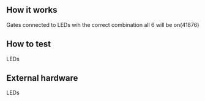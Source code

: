 <!---

This file is used to generate your project datasheet. Please fill in the information below and delete any unused
sections.

You can also include images in this folder and reference them in the markdown. Each image must be less than
512 kb in size, and the combined size of all images must be less than 1 MB.
-->

## How it works

Gates connected to LEDs wih the correct combination all 6 will be on(41876)

## How to test

LEDs

## External hardware

LEDs

